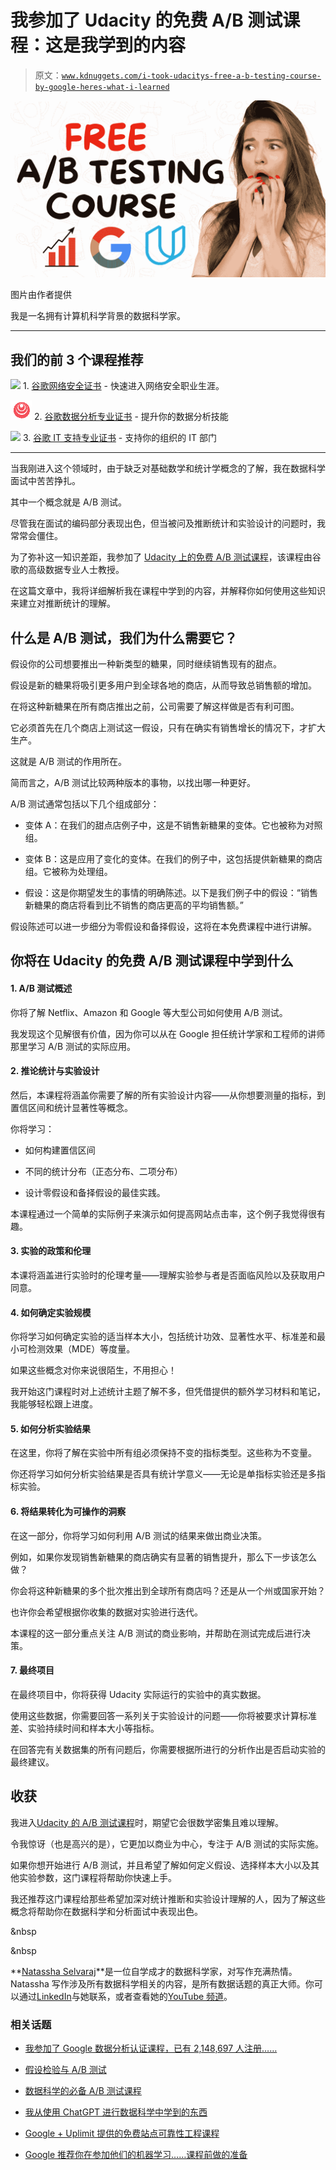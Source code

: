 # 我参加了 Udacity 的免费 A/B 测试课程：这是我学到的内容

> 原文：[`www.kdnuggets.com/i-took-udacitys-free-a-b-testing-course-by-google-heres-what-i-learned`](https://www.kdnuggets.com/i-took-udacitys-free-a-b-testing-course-by-google-heres-what-i-learned)

![Udacity 的免费 A/B 测试课程，谷歌提供。](img/b91aabc36104863299101f3a959426ae.png)

图片由作者提供

我是一名拥有计算机科学背景的数据科学家。

* * *

## 我们的前 3 个课程推荐

![](img/0244c01ba9267c002ef39d4907e0b8fb.png) 1\. [谷歌网络安全证书](https://www.kdnuggets.com/google-cybersecurity) - 快速进入网络安全职业生涯。

![](img/e225c49c3c91745821c8c0368bf04711.png) 2\. [谷歌数据分析专业证书](https://www.kdnuggets.com/google-data-analytics) - 提升你的数据分析技能

![](img/0244c01ba9267c002ef39d4907e0b8fb.png) 3\. [谷歌 IT 支持专业证书](https://www.kdnuggets.com/google-itsupport) - 支持你的组织的 IT 部门

* * *

当我刚进入这个领域时，由于缺乏对基础数学和统计学概念的了解，我在数据科学面试中苦苦挣扎。

其中一个概念就是 A/B 测试。

尽管我在面试的编码部分表现出色，但当被问及推断统计和实验设计的问题时，我常常会僵住。

为了弥补这一知识差距，我参加了 [Udacity 上的免费 A/B 测试课程](https://www.udacity.com/course/ab-testing--ud257)，该课程由谷歌的高级数据专业人士教授。

在这篇文章中，我将详细解析我在课程中学到的内容，并解释你如何使用这些知识来建立对推断统计的理解。

## 什么是 A/B 测试，我们为什么需要它？

假设你的公司想要推出一种新类型的糖果，同时继续销售现有的甜点。

假设是新的糖果将吸引更多用户到全球各地的商店，从而导致总销售额的增加。

在将这种新糖果在所有商店推出之前，公司需要了解这样做是否有利可图。

它必须首先在几个商店上测试这一假设，只有在确实有销售增长的情况下，才扩大生产。

这就是 A/B 测试的作用所在。

简而言之，A/B 测试比较两种版本的事物，以找出哪一种更好。

A/B 测试通常包括以下几个组成部分：

+   变体 A：在我们的甜点店例子中，这是不销售新糖果的变体。它也被称为对照组。

+   变体 B：这是应用了变化的变体。在我们的例子中，这包括提供新糖果的商店组。它被称为处理组。

+   假设：这是你期望发生的事情的明确陈述。以下是我们例子中的假设：“销售新糖果的商店将看到比不销售的商店更高的平均销售额。”

假设陈述可以进一步细分为零假设和备择假设，这将在本免费课程中进行讲解。

## 你将在 Udacity 的免费 A/B 测试课程中学到什么

#### 1\. A/B 测试概述

你将了解 Netflix、Amazon 和 Google 等大型公司如何使用 A/B 测试。

我发现这个见解很有价值，因为你可以从在 Google 担任统计学家和工程师的讲师那里学习 A/B 测试的实际应用。

#### 2\. 推论统计与实验设计

然后，本课程将涵盖你需要了解的所有实验设计内容——从你想要测量的指标，到置信区间和统计显著性等概念。

你将学习：

+   如何构建置信区间

+   不同的统计分布（正态分布、二项分布）

+   设计零假设和备择假设的最佳实践。

本课程通过一个简单的实际例子来演示如何提高网站点击率，这个例子我觉得很有趣。

#### 3\. 实验的政策和伦理

本课将涵盖进行实验时的伦理考量——理解实验参与者是否面临风险以及获取用户同意。

#### 4\. 如何确定实验规模

你将学习如何确定实验的适当样本大小，包括统计功效、显著性水平、标准差和最小可检测效果（MDE）等度量。

如果这些概念对你来说很陌生，不用担心！

我开始这门课程时对上述统计主题了解不多，但凭借提供的额外学习材料和笔记，我能够轻松跟上进度。

#### 5\. 如何分析实验结果

在这里，你将了解在实验中所有组必须保持不变的指标类型。这些称为不变量。

你还将学习如何分析实验结果是否具有统计学意义——无论是单指标实验还是多指标实验。

#### 6\. 将结果转化为可操作的洞察

在这一部分，你将学习如何利用 A/B 测试的结果来做出商业决策。

例如，如果你发现销售新糖果的商店确实有显著的销售提升，那么下一步该怎么做？

你会将这种新糖果的多个批次推出到全球所有商店吗？还是从一个州或国家开始？

也许你会希望根据你收集的数据对实验进行迭代。

本课程的这一部分重点关注 A/B 测试的商业影响，并帮助在测试完成后进行决策。

#### 7\. 最终项目

在最终项目中，你将获得 Udacity 实际运行的实验中的真实数据。

使用这些数据，你需要回答一系列关于实验设计的问题——你将被要求计算标准差、实验持续时间和样本大小等指标。

在回答完有关数据集的所有问题后，你需要根据所进行的分析作出是否启动实验的最终建议。

## 收获

我进入[Udacity 的 A/B 测试课程](https://www.udacity.com/course/ab-testing--ud257)时，期望它会很数学密集且难以理解。

令我惊讶（也是高兴的是），它更加以商业为中心，专注于 A/B 测试的实际实施。

如果你想开始进行 A/B 测试，并且希望了解如何定义假设、选择样本大小以及其他实验参数，这门课程将帮助你快速上手。

我还推荐这门课程给那些希望加深对统计推断和实验设计理解的人，因为了解这些概念将帮助你在数据科学和分析面试中表现出色。

&nbsp

&nbsp

[](https://linktr.ee/natasshaselvaraj)**[Natassha Selvaraj](https://linktr.ee/natasshaselvaraj)**是一位自学成才的数据科学家，对写作充满热情。Natassha 写作涉及所有数据科学相关的内容，是所有数据话题的真正大师。你可以通过[LinkedIn](https://www.linkedin.com/in/natassha-selvaraj-33430717a/)与她联系，或者查看她的[YouTube 频道](https://www.youtube.com/@natassha_ds)。

### 相关话题

+   [我参加了 Google 数据分析认证课程，已有 2,148,697 人注册……](https://www.kdnuggets.com/i-took-the-google-data-analytics-certification-where-2148697-have-already-enrolled)

+   [假设检验与 A/B 测试](https://www.kdnuggets.com/hypothesis-testing-and-ab-testing)

+   [数据科学的必备 A/B 测试课程](https://www.kdnuggets.com/2023/02/essential-ab-testing-course-data-science.html)

+   [我从使用 ChatGPT 进行数据科学中学到的东西](https://www.kdnuggets.com/what-i-learned-from-using-chatgpt-for-data-science)

+   [Google + Uplimit 提供的免费站点可靠性工程课程](https://www.kdnuggets.com/2024/02/uplimit-free-site-reliability-engineering-course-from-google)

+   [Google 推荐你在参加他们的机器学习……课程前做的准备](https://www.kdnuggets.com/2021/10/google-recommends-before-machine-learning-data-science-course.html)
